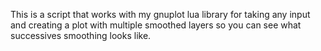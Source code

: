 This is a script that works with my gnuplot lua library for taking any input and creating a plot with multiple smoothed layers so you can see what successives smoothing looks like.

